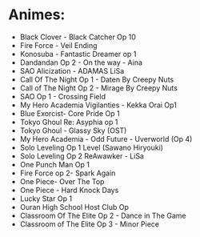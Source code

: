 # Animes:
- Black Clover - Black Catcher Op 10
- Fire Force - Veil Ending
- Konosuba - Fantastic Dreamer op 1
- Dandandan Op 2 - On the way - Aina 
- SAO Alicization - ADAMAS LiSa
- Call Of The Night Op 1 - Daten By Creepy Nuts
- Call of The Night Op 2 - Mirage By Creepy Nuts
- SAO Op 1 - Crossing Field
- My Hero Academia Vigilanties - Kekka Orai Op1
- Blue Exorcist- Core Pride Op 1
- Tokyo Ghoul Re: Asyphia op 1
- Tokyo Ghoul - Glassy Sky (OST)
- My Hero Academia - Odd Future - Uverworld (Op 4)
- Solo Leveling Op 1 Level (Sawano Hiryouki) 
- Solo Leveling Op 2 ReAwawker - LiSa
- One Punch Man Op 1
- Fire Force op 2- Spark Again 
- One Piece- Over The Top 
- One Piece - Hard Knock Days 
- Lucky Star Op 1 
- Ouran High School Host Club Op
- Classroom Of The Elite Op 2 - Dance in The Game
- Classroom of The Elite Op 3 - Minor Piece 
